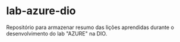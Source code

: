# lab-azure-dio
Repositório para armazenar resumo das lições aprendidas durante o desenvolvimento do lab "AZURE" na DIO.
